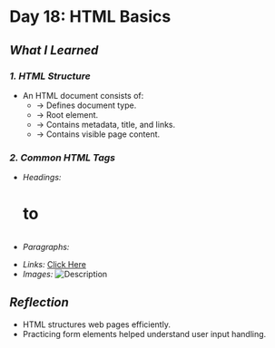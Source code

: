 # Day 18: HTML Basics  

## *What I Learned*  

### *1. HTML Structure*  
- An HTML document consists of:  
  - <!DOCTYPE html> → Defines document type.  
  - <html> → Root element.  
  - <head> → Contains metadata, title, and links.  
  - <body> → Contains visible page content.  

### *2. Common HTML Tags*  
- *Headings:* <h1> to <h6>  
- *Paragraphs:* <p>  
- *Links:* <a href="URL">Click Here</a>  
- *Images:* <img src="image.jpg" alt="Description">  
  

## *Reflection*  
- HTML structures web pages efficiently.  
- Practicing form elements helped understand user input handling.  
